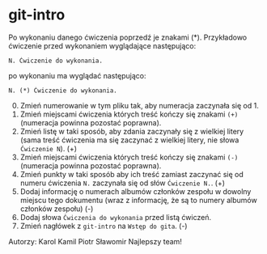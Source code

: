 # git-intro

Po wykonaniu danego ćwiczenia poprzedź je znakami (*).
Przykładowo ćwiczenie przed wykonaniem wyglądające następująco:
```
N. Ćwiczenie do wykonania.
```
po wykonaniu ma wyglądać następująco:
```
N. (*) Ćwiczenie do wykonania.
```

0. Zmień numerowanie w tym pliku tak, aby numeracja zaczynała się od 1.
1. Zmień miejscami ćwiczenia których treść kończy się znakami `(+)` (numeracja powinna pozostać poprawna).
2. Zmień listę w taki sposób, aby zdania zaczynały się z wielkiej litery (sama treść ćwiczenia ma się zaczynać z wielkiej litery, nie słowa `Ćwiczenie N`). (+)
3. Zmień miejscami ćwiczenia których treść kończy się znakami `(-)` (numeracja powinna pozostać poprawna).
4. Zmień punkty w taki sposób aby ich treść zamiast zaczynać się od numeru ćwiczenia `N.` zaczynała się od słów `Ćwiczenie N.`. (+)
5. Dodaj informację o numerach albumów członków zespołu w dowolny miejscu tego dokumentu (wraz z informację, że są to numery albumów członków zespołu) (-)
6. Dodaj słowa `Ćwiczenia do wykonania` przed listą ćwiczeń.
7. Zmień nagłówek z `git-intro` na `Wstęp do gita`. (-)

Autorzy:
Karol
Kamil
Piotr
Sławomir
Najlepszy team!
